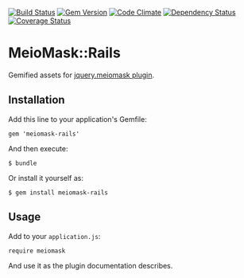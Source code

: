 [![Build Status](https://travis-ci.org/johnvoloski/meiomask-rails.svg)](https://travis-ci.org/johnvoloski/meiomask-rails)
[![Gem Version](https://badge.fury.io/rb/meiomask-rails.svg)](http://badge.fury.io/rb/meiomask-rails)
[![Code Climate](https://codeclimate.com/github/johnvoloski/meiomask-rails.png)](https://codeclimate.com/github/johnvoloski/meiomask-rails)
[![Dependency Status](https://gemnasium.com/johnvoloski/meiomask-rails.svg)](https://gemnasium.com/johnvoloski/meiomask-rails)
[![Coverage Status](https://coveralls.io/repos/johnvoloski/meiomask-rails/badge.png)](https://coveralls.io/r/johnvoloski/meiomask-rails)

# MeioMask::Rails

Gemified assets for [jquery.meiomask plugin](https://github.com/fabiomcosta/jquery-meiomask).

## Installation

Add this line to your application's Gemfile:

`gem 'meiomask-rails'`

And then execute:

`$ bundle`

Or install it yourself as:

`$ gem install meiomask-rails`

## Usage

Add to your `application.js`:

`require meiomask`

And use it as the plugin documentation describes.
